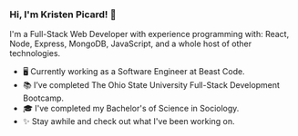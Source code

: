### Hi, I'm Kristen Picard! 👋

I'm a Full-Stack Web Developer with experience programming with: React, Node, Express, MongoDB, JavaScript, and a whole host of other technologies.

- 🖥️ Currently working as a Software Engineer at Beast Code.
- 📚 I’ve completed The Ohio State University Full-Stack Development Bootcamp.
- 🎓 I've completed my Bachelor's of Science in Sociology.
- ✨ Stay awhile and check out what I've been working on.
